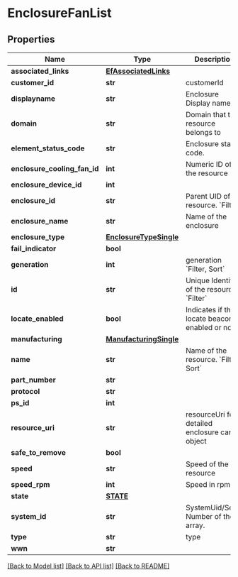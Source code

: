 # EnclosureFanList

## Properties
Name | Type | Description | Notes
------------ | ------------- | ------------- | -------------
**associated_links** | [**EfAssociatedLinks**](EfAssociatedLinks.md) |  | [optional] 
**customer_id** | **str** | customerId | [optional] 
**displayname** | **str** | Enclosure Display name | [optional] 
**domain** | **str** | Domain that the resource belongs to | [optional] 
**element_status_code** | **str** | Enclosure status code. | [optional] 
**enclosure_cooling_fan_id** | **int** | Numeric ID of the resource | [optional] 
**enclosure_device_id** | **int** |  | [optional] 
**enclosure_id** | **str** | Parent UID of the resource. &#x60;Filter&#x60; | [optional] 
**enclosure_name** | **str** | Name of the enclosure | [optional] 
**enclosure_type** | [**EnclosureTypeSingle**](EnclosureTypeSingle.md) |  | [optional] 
**fail_indicator** | **bool** |  | [optional] 
**generation** | **int** | generation &#x60;Filter, Sort&#x60; | [optional] 
**id** | **str** | Unique Identifier of the resource. &#x60;Filter&#x60; | [optional] 
**locate_enabled** | **bool** | Indicates if the locate beacon is enabled or not | [optional] 
**manufacturing** | [**ManufacturingSingle**](ManufacturingSingle.md) |  | [optional] 
**name** | **str** | Name of the resource. &#x60;Filter, Sort&#x60; | [optional] 
**part_number** | **str** |  | [optional] 
**protocol** | **str** |  | [optional] 
**ps_id** | **int** |  | [optional] 
**resource_uri** | **str** | resourceUri for detailed enclosure card object | [optional] 
**safe_to_remove** | **bool** |  | [optional] 
**speed** | **str** | Speed of the resource | [optional] 
**speed_rpm** | **int** | Speed in rpm | [optional] 
**state** | [**STATE**](STATE.md) |  | [optional] 
**system_id** | **str** | SystemUid/Serial Number  of the array. | [optional] 
**type** | **str** | type | [optional] 
**wwn** | **str** |  | [optional] 

[[Back to Model list]](../README.md#documentation-for-models) [[Back to API list]](../README.md#documentation-for-api-endpoints) [[Back to README]](../README.md)


